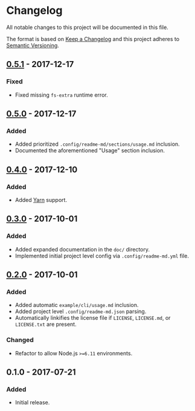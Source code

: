 Changelog
=========
All notable changes to this project will be documented in this file.

The format is based on [Keep a Changelog](http://keepachangelog.com/en/1.0.0/)
and this project adheres to [Semantic Versioning](http://semver.org/spec/v2.0.0.html).

[0.5.1] - 2017-12-17
--------------------
### Fixed
- Fixed missing `fs-extra` runtime error.

[0.5.0] - 2017-12-17
--------------------
### Added
- Added prioritized `.config/readme-md/sections/usage.md` inclusion.
- Documented the aforementioned "Usage" section inclusion.

[0.4.0] - 2017-12-10
--------------------
### Added
- Added [Yarn](https://yarnpkg.com/) support.

[0.3.0] - 2017-10-01
--------------------
### Added
- Added expanded documentation in the `doc/` directory.
- Implemented initial project level config via `.config/readme-md.yml` file.

[0.2.0] - 2017-10-01
--------------------
### Added
- Added automatic `example/cli/usage.md` inclusion.
- Added project level `.config/readme-md.json` parsing.
- Automatically linkifies the license file if `LICENSE`, `LICENSE.md`, or `LICENSE.txt` are present.

### Changed
- Refactor to allow Node.js `>=6.11` environments.

0.1.0 - 2017-07-21
------------------
### Added
- Initial release.

[0.5.1]: https://github.com/jbenner-radham/node-readme-md-cli/compare/v0.5.0...v0.5.1
[0.5.0]: https://github.com/jbenner-radham/node-readme-md-cli/compare/v0.4.0...v0.5.0
[0.4.0]: https://github.com/jbenner-radham/node-readme-md-cli/compare/v0.3.0...v0.4.0
[0.3.0]: https://github.com/jbenner-radham/node-readme-md-cli/compare/v0.2.0...v0.3.0
[0.2.0]: https://github.com/jbenner-radham/node-readme-md-cli/compare/v0.1.0...v0.2.0
